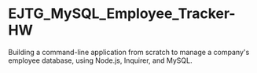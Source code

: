 # EJTG_MySQL_Employee_Tracker-HW
 Building a command-line application from scratch to manage a company's employee database, using Node.js, Inquirer, and MySQL.
